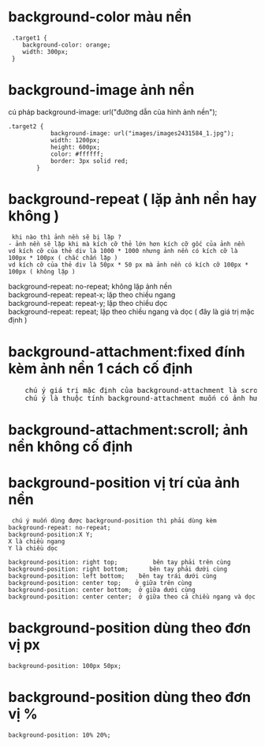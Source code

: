 # background-color màu nền
```
 .target1 {
    background-color: orange;
    width: 300px;
 }
```
# background-image ảnh nền
cú pháp background-image: url("đường dẫn của hình ảnh nền");
```
.target2 {
            background-image: url("images/images2431584_1.jpg");
            width: 1200px;
            height: 600px;
            color: #ffffff;
            border: 3px solid red;
        }
```
# background-repeat ( lặp ảnh nền hay không )
```
 khi nào thì ảnh nền sẽ bị lặp ?
- ảnh nền sẽ lặp khi mà kích cỡ thẻ lớn hơn kích cỡ gốc của ảnh nền 
vd kích cỡ của thẻ div là 1000 * 1000 nhưng ảnh nền có kích cỡ là 100px * 100px ( chắc chắn lặp )
vd kích cỡ của thẻ div là 50px * 50 px mà ảnh nền có kích cỡ 100px * 100px ( không lặp )
```
background-repeat: no-repeat; không lặp ảnh nền   
background-repeat: repeat-x; lặp theo chiều ngang   
background-repeat: repeat-y; lặp theo chiều dọc   
background-repeat: repeat; lặp theo chiều ngang và dọc ( đây là giá trị mặc định )   
#  background-attachment:fixed đính kèm ảnh nền 1 cách cố định
<pre>
    chú ý giá trị mặc định của background-attachment là scroll
    chú ý là thuộc tính background-attachment muốn có ảnh hưởng background-repeat: no-repeat;
</pre>
# background-attachment:scroll; ảnh nền không cố định
# background-position vị trí của ảnh nền
```
 chú ý muốn dùng được background-position thì phải dùng kèm background-repeat: no-repeat;
background-position:X Y;
X là chiều ngang 
Y là chiều dọc

background-position: right top;          bên tay phải trên cùng 
background-position: right bottom;      bên tay phải dưới cùng
background-position: left bottom;    bên tay trái dưới cùng
background-position: center top;    ở giữa trên cùng
background-position: center bottom;  ở giữa dưới cùng
background-position: center center;  ở giữa theo cả chiều ngang và dọc
```
# background-position dùng theo đơn vị px
```
background-position: 100px 50px;
```
# background-position dùng theo đơn vị %
```
background-position: 10% 20%;
```